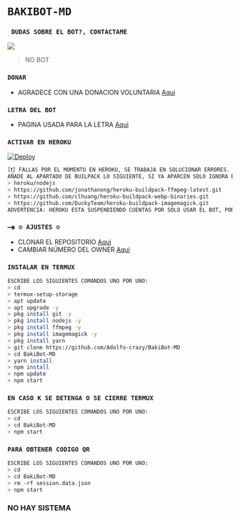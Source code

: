 # `BAKIBOT-MD`

### ` DUDAS SOBRE EL BOT?, CONTACTAME`
<a href="http://wa.me/528451003894" target="blank"><img src="https://img.shields.io/badge/ADOLFO_SEMPAI-25D366?style=for-the-badge&logo=whatsapp&logoColor=white" /></a>
> NO BOT

### `DONAR`
- AGRADECE CON UNA DONACION VOLUNTARIA [Aqui](https://www.paypal.me/TheShadowBrokers133)

### `LETRA DEL BOT`
- PAGINA USADA PARA LA LETRA [Aqui](https://smiley.cool/es/weirdmaker.php)

### `ACTIVAR EN HEROKU`
[![Deploy](https://www.herokucdn.com/deploy/button.svg)](https://heroku.com/deploy?template=https://github.com/Adolfo-crazy/BakiBot-MD)
```bash
[❗] FALLAS POR EL MOMENTO EN HEROKU, SE TRABAJA EN SOLUCIONAR ERRORES.
AÑADE AL APARTADO DE BUILPACK LO SIGUIENTE, SI YA APARCEN SOLO IGNORA ESTA PARTE:
> heroku/nodejs
> https://github.com/jonathanong/heroku-buildpack-ffmpeg-latest.git
> https://github.com/clhuang/heroku-buildpack-webp-binaries.git
> https://github.com/DuckyTeam/heroku-buildpack-imagemagick.git
ADVERTENCIA: HEROKU ESTA SUSPENDIENDO CUENTAS POR SOLO USAR EL BOT, POR AHORA NO ES RECOMENDABLE USAR EL BOT EN HEROKU!
```

### `—◉ ⚙️ AJUSTES ⚙️`
- CLONAR EL REPOSITORIO [Aqui](https://github.com/Adolfo-crazy/BakiBot-MD/fork)
- CAMBIAR NÚMERO DEL OWNER [Aqui](https://github.com/Adolfo-crazy/BakiBot-MD/blob/master/config.js)

### `INSTALAR EN TERMUX`
```bash
ESCRIBE LOS SIGUIENTES COMANDOS UNO POR UNO:
> cd
> termux-setup-storage
> apt update 
> apt upgrade -y
> pkg install git -y
> pkg install nodejs -y
> pkg install ffmpeg -y
> pkg install imagemagick -y
> pkg install yarn
> git clone https://github.com/Adolfo-crazy/BakiBot-MD
> cd BakiBot-MD
> yarn install 
> npm install
> npm update
> npm start
```

### `EN CASO K SE DETENGA O SE CIERRE TERMUX`
```bash
ESCRIBE LOS SIGUIENTES COMANDOS UNO POR UNO:
> cd 
> cd BakiBot-MD
> npm start
```

### `PARA OBTENER CODIGO QR`
```bash
ESCRIBE LOS SIGUIENTES COMANDOS UNO POR UNO:
> cd 
> cd BakiBot-MD
> rm -rf session.data.json
> npm start
```

### NO HAY SISTEMA
